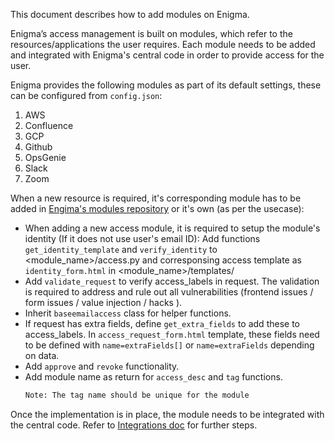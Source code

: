 This document describes how to add modules on Enigma.

Enigma’s access management is built on modules, which refer to the resources/applications the user requires.
Each module needs to be added and integrated with Enigma's central code in order to provide access for the user.

Enigma provides the following modules as part of its default settings, these can be configured from `config.json`:
1. AWS
2. Confluence
3. GCP
4. Github
5. OpsGenie
6. Slack
7. Zoom

When a new resource is required, it's corresponding module has to be added in [Engima's modules repository](https://github.com/browserstack/enigma-public-access-modules.git) or it's own (as per the usecase):
- When adding a new access module, it is required to setup the module's identity (If it does not use user's email ID):
    Add functions `get_identity_template` and `verify_identity` to <module_name>/access.py and corresponsing access template as `identity_form.html` in <module_name>/templates/
- Add `validate_request` to verify access_labels in request. The validation is required to address and rule out all vulnerabilities (frontend issues / form issues / value injection / hacks ).
- Inherit `baseemailaccess` class for helper functions.
- If request has extra fields, define `get_extra_fields` to add these to access_labels. In `access_request_form.html` template, these fields need to be defined with `name=extraFields[]` or `name=extraFields` depending on data.
- Add `approve` and `revoke` functionality.
- Add module name as return for `access_desc` and `tag` functions.
    ```bash
    Note: The tag name should be unique for the module
    ```

Once the implementation is in place, the module needs to be integrated with the central code.
Refer to [Integrations doc](/docs/%E2%80%9CHow-to%E2%80%9D%20guides/Integrating%20Modules.md) for further steps.
